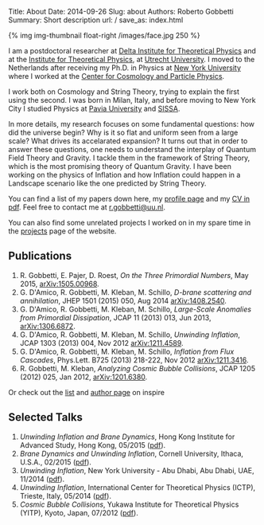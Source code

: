 Title: About
Date: 2014-09-26
Slug: about
Authors: Roberto Gobbetti
Summary: Short description
url: /
save_as: index.html


{% img img-thumbnail float-right /images/face.jpg 250 %}

I am a postdoctoral researcher at [Delta Institute for Theoretical Physics](http://www.d-itp.nl/) and at the [Institute for Theoretical Physics](http://web.science.uu.nl/itf/), at [Utrecht University](www.uu.nl/en). I moved to the Netherlands after receiving my Ph.D. in Physics at [New York University](http://www.nyu.edu) where I worked at the [Center for Cosmology and Particle Physics](http://ccpp.nyu.edu/).

I work both on Cosmology and String Theory, trying to explain the first using the second. I was born in Milan, Italy, and before moving to New York City I studied Physics at [Pavia University](http://www.unipv.eu/site/en/home.html) and [SISSA](https://www.sissa.it/).

In more details, my research focuses on some fundamental questions: how did the universe begin? Why is it so flat and uniform seen from a large scale? What drives its accelarated expansion? It turns out that in order to answer these questions, one needs to understand the interplay of Quantum Field Theory and Gravity. I tackle them in the framework of String Theory, which is the most promising theory of Quantum Gravity. I have been working on the physics of Inflation and how Inflation could happen in a Landscape scenario like the one predicted by String Theory.

You can find a list of my papers down here, my [profile page](http://web.science.uu.nl/itf/People/postdoc/Gobbetti.htm) and my [CV in pdf]({filename}/files/CV.pdf). Feel free to contact me at <r.gobbetti@uu.nl>.

You can also find some unrelated projects I worked on in my spare time in the [projects](http://gobboph.github.io/projects.html) page of the website.




## Publications

1. R. Gobbetti, E. Pajer, D. Roest, *On the Three Primordial Numbers*, May 2015, [arXiv:1505.00968](http://arxiv.org/abs/1505.00968).
2. G. D'Amico, R. Gobbetti, M. Kleban, M. Schillo, *D-brane scattering and annihilation*, JHEP 1501 (2015) 050, Aug 2014 [arXiv:1408.2540](http://arxiv.org/abs/arXiv:1408.2540).
3.  G. D'Amico, R. Gobbetti, M. Kleban, M. Schillo, *Large-Scale Anomalies from Primordial Dissipation*, JCAP 11 (2013) 013, Jun 2013, [arXiv:1306.6872](http://arxiv.org/abs/1306.6872).
4. G. D'Amico, R. Gobbetti, M. Kleban, M. Schillo, *Unwinding Inflation*, JCAP 1303 (2013) 004, Nov 2012 [arXiv:1211.4589](http://arxiv.org/abs/1211.4589).
5. G. D'Amico, R. Gobbetti, M. Kleban, M. Schillo, *Inflation from Flux Cascades*, Phys.Lett. B725 (2013) 218-222, Nov 2012 [arXiv:1211.3416](http://arxiv.org/abs/1211.3416).
6. R. Gobbetti, M. Kleban, *Analyzing Cosmic Bubble Collisions*, JCAP 1205 (2012) 025, Jan 2012, [arXiv:1201.6380](http://arxiv.org/abs/1201.6380).

Or check out the [list](http://inspirehep.net/search?ln=en&p=find+a+gobbetti&of=hb&action_search=Search) and [author page](http://inspirehep.net/author/profile/R.Gobbetti.1) on inspire





## Selected Talks

1. *Unwinding Inflation and Brane Dynamics*, Hong Kong Institute for Advanced Study, Hong Kong, 05/2015 ([pdf]({filename}/files/poster_HK2.pdf)).
2. *Brane Dynamics and Unwinding Inflation*, Cornell University, Ithaca, U.S.A., 02/2015 ([pdf]({filename}/files/Cornell.pdf)).
3. *Unwinding Inflation*, New York University - Abu Dhabi, Abu Dhabi, UAE, 11/2014 ([pdf]({filename}/files/NYU-AD.pdf)).
4. *Unwinding Inflation*, International Center for Theoretical Physics (ICTP), Trieste, Italy, 05/2014 ([pdf]({filename}/files/ICTP.pdf)).
5. *Cosmic Bubble Collisions*, Yukawa Institute for Theoretical Physics (YITP), Kyoto, Japan, 07/2012 ([pdf]({filename}/files/YITP.pdf)).

<!--{% img img-thumbnail float-left /images/blackboard.jpg 350 %}

Unfortunately I cannot upload the ones given at a blackboard, but here is a picture of me giving one (No, I do not always drink while giving talks).
-->







